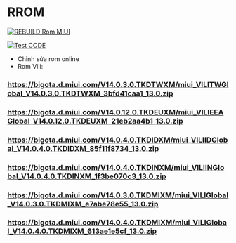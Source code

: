 # RROM
[![REBUILD Rom MIUI](https://github.com/chamchamfy/RROM/actions/workflows/main.yml/badge.svg)](https://github.com/chamchamfy/RROM/actions/workflows/main.yml)

[![Test CODE](https://github.com/chamchamfy/RROM/actions/workflows/Test.yml/badge.svg)](https://github.com/chamchamfy/RROM/actions/workflows/Test.yml)

+ Chỉnh sửa rom online
+ Rom Vili:
### https://bigota.d.miui.com/V14.0.3.0.TKDTWXM/miui_VILITWGlobal_V14.0.3.0.TKDTWXM_3bfd41caa1_13.0.zip
### https://bigota.d.miui.com/V14.0.12.0.TKDEUXM/miui_VILIEEAGlobal_V14.0.12.0.TKDEUXM_21eb2aa4b1_13.0.zip
### https://bigota.d.miui.com/V14.0.4.0.TKDIDXM/miui_VILIIDGlobal_V14.0.4.0.TKDIDXM_85f11f8734_13.0.zip
### https://bigota.d.miui.com/V14.0.4.0.TKDINXM/miui_VILIINGlobal_V14.0.4.0.TKDINXM_1f3be070c3_13.0.zip
### https://bigota.d.miui.com/V14.0.3.0.TKDMIXM/miui_VILIGlobal_V14.0.3.0.TKDMIXM_e7abe78e55_13.0.zip
### https://bigota.d.miui.com/V14.0.4.0.TKDMIXM/miui_VILIGlobal_V14.0.4.0.TKDMIXM_613ae1e5cf_13.0.zip
